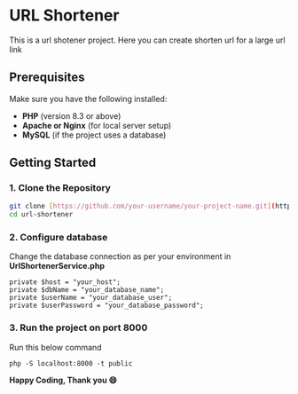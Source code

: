 # URL Shortener

This is a url shotener project. Here you can create shorten url for a large url link

## Prerequisites

Make sure you have the following installed:

- **PHP** (version 8.3 or above)
- **Apache or Nginx** (for local server setup)
- **MySQL** (if the project uses a database)

## Getting Started

### 1. Clone the Repository

```bash
git clone [https://github.com/your-username/your-project-name.git](https://github.com/jotonsd/url-shortener.git)
cd url-shortener
```

### 2. Configure database
Change the database connection as per your environment in **UrlShortenerService.php**

```
private $host = "your_host";
private $dbName = "your_database_name";
private $userName = "your_database_user";
private $userPassword = "your_database_password";
```

### 3. Run the project on port 8000
Run this below command

```
php -S localhost:8000 -t public
```

**Happy Coding, Thank you :smile:**
